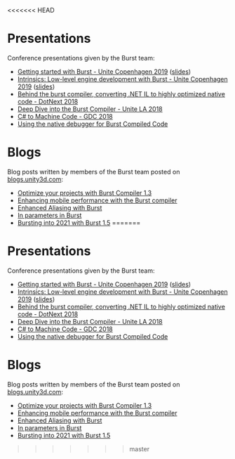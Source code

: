 <<<<<<< HEAD
# Presentations

Conference presentations given by the Burst team:

* [Getting started with Burst - Unite Copenhagen 2019](https://www.youtube.com/watch?v=Tzn-nX9hK1o) ([slides](https://docs.google.com/presentation/d/1id50G18EnRroQaq1apIDU9MrcxhaSihhqPoQrmn1mBg))
* [Intrinsics: Low-level engine development with Burst - Unite Copenhagen 2019](https://www.youtube.com/watch?v=BpwvXkoFcp8) ([slides](https://www.slideshare.net/unity3d/intrinsics-lowlevel-engine-development-with-burst))
* [Behind the burst compiler, converting .NET IL to highly optimized native code - DotNext 2018](https://www.youtube.com/watch?v=LKpyaVrby04)
* [Deep Dive into the Burst Compiler - Unite LA 2018](https://www.youtube.com/watch?v=QkM6zEGFhDY)
* [C# to Machine Code - GDC 2018](https://www.youtube.com/watch?v=NF6kcNS6U80)
* [Using the native debugger for Burst Compiled Code](https://www.youtube.com/watch?v=nou6AIHKJz0)

# Blogs

Blog posts written by members of the Burst team posted on [blogs.unity3d.com](http://blogs.unity3d.com):

* [Optimize your projects with Burst Compiler 1.3](https://blogs.unity3d.com/2020/05/27/optimize-your-projects-with-burst-compiler-1-3/)
* [Enhancing mobile performance with the Burst compiler](https://blog.unity.com/technology/enhancing-mobile-performance-with-the-burst-compiler)
* [Enhanced Aliasing with Burst](https://blogs.unity3d.com/2020/09/07/enhanced-aliasing-with-burst/)
* [In parameters in Burst](https://blogs.unity3d.com/2020/11/25/in-parameters-in-burst/)
* [Bursting into 2021 with Burst 1.5](https://blog.unity.com/technology/bursting-into-2021-with-burst-15)
=======
# Presentations

Conference presentations given by the Burst team:

* [Getting started with Burst - Unite Copenhagen 2019](https://www.youtube.com/watch?v=Tzn-nX9hK1o) ([slides](https://docs.google.com/presentation/d/1id50G18EnRroQaq1apIDU9MrcxhaSihhqPoQrmn1mBg))
* [Intrinsics: Low-level engine development with Burst - Unite Copenhagen 2019](https://www.youtube.com/watch?v=BpwvXkoFcp8) ([slides](https://www.slideshare.net/unity3d/intrinsics-lowlevel-engine-development-with-burst))
* [Behind the burst compiler, converting .NET IL to highly optimized native code - DotNext 2018](https://www.youtube.com/watch?v=LKpyaVrby04)
* [Deep Dive into the Burst Compiler - Unite LA 2018](https://www.youtube.com/watch?v=QkM6zEGFhDY)
* [C# to Machine Code - GDC 2018](https://www.youtube.com/watch?v=NF6kcNS6U80)
* [Using the native debugger for Burst Compiled Code](https://www.youtube.com/watch?v=nou6AIHKJz0)

# Blogs

Blog posts written by members of the Burst team posted on [blogs.unity3d.com](http://blogs.unity3d.com):

* [Optimize your projects with Burst Compiler 1.3](https://blogs.unity3d.com/2020/05/27/optimize-your-projects-with-burst-compiler-1-3/)
* [Enhancing mobile performance with the Burst compiler](https://blog.unity.com/technology/enhancing-mobile-performance-with-the-burst-compiler)
* [Enhanced Aliasing with Burst](https://blogs.unity3d.com/2020/09/07/enhanced-aliasing-with-burst/)
* [In parameters in Burst](https://blogs.unity3d.com/2020/11/25/in-parameters-in-burst/)
* [Bursting into 2021 with Burst 1.5](https://blog.unity.com/technology/bursting-into-2021-with-burst-15)
>>>>>>> master
